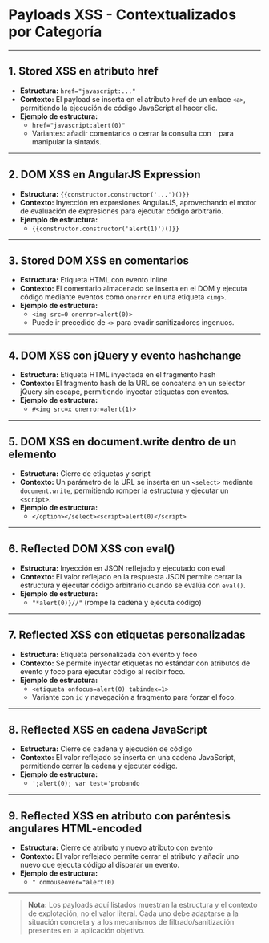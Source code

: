 # Payloads XSS - Contextualizados por Categoría

---

## 1. Stored XSS en atributo href
- **Estructura:** `href="javascript:..."`
- **Contexto:** El payload se inserta en el atributo `href` de un enlace `<a>`, permitiendo la ejecución de código JavaScript al hacer clic.
- **Ejemplo de estructura:**
  - `href="javascript:alert(0)"`
  - Variantes: añadir comentarios o cerrar la consulta con `'` para manipular la sintaxis.

---

## 2. DOM XSS en AngularJS Expression
- **Estructura:** `{{constructor.constructor('...')()}}`
- **Contexto:** Inyección en expresiones AngularJS, aprovechando el motor de evaluación de expresiones para ejecutar código arbitrario.
- **Ejemplo de estructura:**
  - `{{constructor.constructor('alert(1)')()}}`

---

## 3. Stored DOM XSS en comentarios
- **Estructura:** Etiqueta HTML con evento inline
- **Contexto:** El comentario almacenado se inserta en el DOM y ejecuta código mediante eventos como `onerror` en una etiqueta `<img>`.
- **Ejemplo de estructura:**
  - `<img src=0 onerror=alert(0)>`
  - Puede ir precedido de `<>` para evadir sanitizadores ingenuos.

---

## 4. DOM XSS con jQuery y evento hashchange
- **Estructura:** Etiqueta HTML inyectada en el fragmento hash
- **Contexto:** El fragmento hash de la URL se concatena en un selector jQuery sin escape, permitiendo inyectar etiquetas con eventos.
- **Ejemplo de estructura:**
  - `#<img src=x onerror=alert(1)>`

---

## 5. DOM XSS en document.write dentro de un elemento
- **Estructura:** Cierre de etiquetas y script
- **Contexto:** Un parámetro de la URL se inserta en un `<select>` mediante `document.write`, permitiendo romper la estructura y ejecutar un `<script>`.
- **Ejemplo de estructura:**
  - `</option></select><script>alert(0)</script>`

---

## 6. Reflected DOM XSS con eval()
- **Estructura:** Inyección en JSON reflejado y ejecutado con eval
- **Contexto:** El valor reflejado en la respuesta JSON permite cerrar la estructura y ejecutar código arbitrario cuando se evalúa con `eval()`.
- **Ejemplo de estructura:**
  - `"*alert(0)}//"` (rompe la cadena y ejecuta código)

---

## 7. Reflected XSS con etiquetas personalizadas
- **Estructura:** Etiqueta personalizada con evento y foco
- **Contexto:** Se permite inyectar etiquetas no estándar con atributos de evento y foco para ejecutar código al recibir foco.
- **Ejemplo de estructura:**
  - `<etiqueta onfocus=alert(0) tabindex=1>`
  - Variante con `id` y navegación a fragmento para forzar el foco.

---

## 8. Reflected XSS en cadena JavaScript
- **Estructura:** Cierre de cadena y ejecución de código
- **Contexto:** El valor reflejado se inserta en una cadena JavaScript, permitiendo cerrar la cadena y ejecutar código.
- **Ejemplo de estructura:**
  - `';alert(0); var test='probando`

---

## 9. Reflected XSS en atributo con paréntesis angulares HTML-encoded
- **Estructura:** Cierre de atributo y nuevo atributo con evento
- **Contexto:** El valor reflejado permite cerrar el atributo y añadir uno nuevo que ejecuta código al disparar un evento.
- **Ejemplo de estructura:**
  - `" onmouseover="alert(0)`

---

> **Nota:** Los payloads aquí listados muestran la estructura y el contexto de explotación, no el valor literal. Cada uno debe adaptarse a la situación concreta y a los mecanismos de filtrado/sanitización presentes en la aplicación objetivo.
